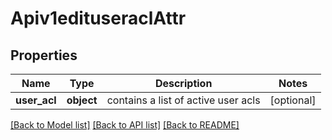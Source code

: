 # Apiv1edituseraclAttr

## Properties
Name | Type | Description | Notes
------------ | ------------- | ------------- | -------------
**user_acl** | **object** | contains a list of active user acls | [optional] 

[[Back to Model list]](../../README.md#documentation-for-models) [[Back to API list]](../../README.md#documentation-for-api-endpoints) [[Back to README]](../../README.md)

